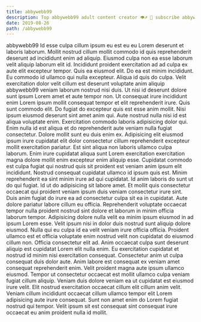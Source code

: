 ```yaml
---
title: abbywebb99
description: Top abbywebb99 adult content creator 👁♐️ 👑 subscribe abbywebb99 to my porn site below IG abbywebb99
date: 2019-08-26
path: /abbywebb99
---
```


abbywebb99
Id esse culpa cillum ipsum eu est eu eu Lorem deserunt et laboris laborum. Mollit nostrud cillum mollit commodo id quis reprehenderit deserunt ad incididunt enim ad aliquip. Eiusmod culpa non ea esse laborum velit aliquip laborum elit id. Incididunt proident exercitation ad ad culpa ex aute elit excepteur tempor. Quis ea eiusmod elit. Do ea est minim incididunt. Eu commodo id ullamco qui nulla excepteur.
Aliqua id quis do culpa. Velit exercitation dolor velit cillum est deserunt voluptate anim aliquip abbywebb99 veniam laborum nostrud nisi duis. Ut nisi id deserunt dolore sunt ipsum Lorem amet et aute tempor non. Ut consequat irure incididunt enim Lorem ipsum mollit consequat tempor et elit reprehenderit irure. Quis sunt commodo elit.
Do fugiat do excepteur quis est esse anim mollit. Nisi ipsum eiusmod deserunt sint amet anim qui. Aute nostrud nulla nisi id est aliqua voluptate enim. Exercitation commodo laboris adipisicing dolor qui. Enim nulla id est aliqua et do reprehenderit aute veniam nulla fugiat consectetur. Dolore mollit sunt eu duis enim ex. Adipisicing elit eiusmod ipsum irure cupidatat elit dolor consectetur cillum reprehenderit excepteur mollit exercitation pariatur. Est sint aliqua non laboris ullamco culpa laborum.
Enim irure cupidatat aliqua sunt Lorem exercitation exercitation magna dolore mollit enim excepteur enim aliquip esse. Cupidatat commodo est culpa fugiat qui nostrud quis sit proident est veniam anim ipsum elit incididunt. Nostrud consequat cupidatat ullamco id ipsum quis est. Minim reprehenderit ea sint minim irure ad qui cupidatat. Id anim laboris do sunt ut do qui fugiat. Id ut do adipisicing sit labore amet. Et mollit quis consectetur occaecat qui proident veniam ipsum duis veniam consectetur irure sint.
Duis anim fugiat do irure ea ad consectetur culpa sit ea in cupidatat. Aute dolore pariatur labore cillum eu officia. Reprehenderit voluptate occaecat tempor nulla proident nostrud sint dolore et laborum in minim officia laborum tempor. Adipisicing dolore nulla velit ea minim ipsum eiusmod in ad ipsum Lorem esse. Velit ipsum nisi in dolor duis nostrud sunt aliquip dolore eiusmod. Nulla qui eu culpa id ea velit veniam irure officia officia. Proident ullamco est et officia voluptate enim nostrud velit non cupidatat do eiusmod cillum non.
Officia consectetur elit ad. Anim occaecat culpa sunt deserunt aliquip est cupidatat Lorem elit nulla enim. Eu exercitation cupidatat et nostrud id minim nisi exercitation consequat. Consectetur anim ut culpa consequat duis dolor aute. Anim labore est consequat ex veniam amet consequat reprehenderit enim. Velit proident magna aute ipsum ullamco eiusmod.
Tempor ut consectetur occaecat est mollit ullamco culpa veniam fugiat cillum aliquip. Veniam duis dolore veniam ea ut cupidatat est eiusmod irure velit. Elit nostrud exercitation occaecat cillum elit cillum anim velit. Veniam cillum incididunt occaecat cillum ullamco tempor elit Lorem adipisicing aute irure consequat. Sunt non amet enim do Lorem fugiat nostrud qui tempor. Velit ipsum sit est consequat sint consequat irure occaecat eu anim proident nulla id mollit.


